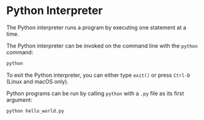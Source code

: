 # Python Interpreter

The Python interpreter runs a program by executing one statement at a time.

The Python interpreter can be invoked on the command line with the `python` command:
```sh
python
```

To exit the Python interpreter, you can either type `exit()` or press `Ctrl-D` (Linux and macOS only).

Python programs can be run by calling `python` with a `.py` file as its first argument:
```sh
python hello_world.py
```
